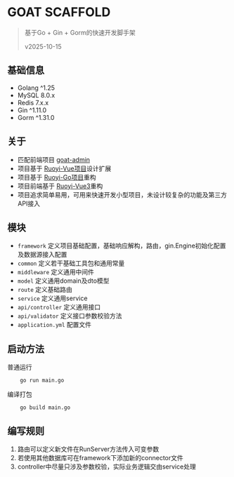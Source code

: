 # GOAT SCAFFOLD
> 基于Go + Gin + Gorm的快速开发脚手架
> 
> v2025-10-15
## 基础信息
* Golang ^1.25
* MySQL 8.0.x
* Redis 7.x.x
* Gin ^1.11.0
* Gorm ^1.31.0

## 关于
* 匹配前端项目 [goat-admin](https://github.com/hugo8680/goat-admin)
* 项目基于 [Ruoyi-Vue项目](https://gitee.com/y_project/RuoYi-Vue)设计扩展
* 项目基于 [Ruoyi-Go项目](https://github.com/mengxiangyu996/ruoyi-go)重构
* 项目前端基于 [Ruoyi-Vue3](https://github.com/yangzongzhuan/RuoYi-Vue3)重构
* 项目追求简单易用，可用来快速开发小型项目，未设计较复杂的功能及第三方API接入

## 模块
* `framework` 定义项目基础配置，基础响应解构，路由，gin.Engine初始化配置及数据源接入配置
* `common` 定义若干基础工具包和通用常量
* `middleware` 定义通用中间件
* `model` 定义通用domain及dto模型
* `route` 定义基础路由
* `service` 定义通用service
* `api/controller` 定义通用接口
* `api/validator` 定义接口参数校验方法
* `application.yml` 配置文件

## 启动方法
普通运行
``` shell
    go run main.go
```
编译打包
```shell
    go build main.go
```

## 编写规则

1. 路由可以定义新文件在RunServer方法传入可变参数
2. 若使用其他数据库可在framework下添加新的connector文件
3. controller中尽量只涉及参数校验，实际业务逻辑交由service处理
